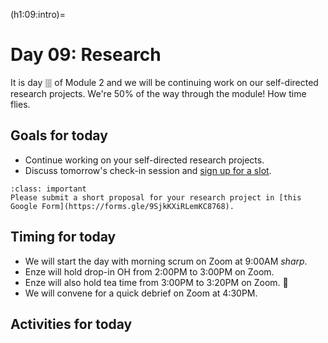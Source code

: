 (h1:09:intro)=
# Day 09: Research

It is day 🀘 of Module 2 and we will be continuing work on our self-directed research projects.
We're 50% of the way through the module! How time flies.



## Goals for today

- Continue working on your self-directed research projects.
- Discuss tomorrow's check-in session and [sign up for a slot](https://docs.google.com/spreadsheets/d/1pO6ei4Rua8z8N9CYzgPr4ae1lBM4Cz8NmAfn36zrvNA/edit#gid=0).

```{admonition} Milestone
:class: important
Please submit a short proposal for your research project in [this Google Form](https://forms.gle/9SjkKXiRLemKC8768).
```



## Timing for today

- We will start the day with morning scrum on Zoom at 9:00AM _sharp_.
- Enze will hold drop-in OH from 2:00PM to 3:00PM on Zoom.
- Enze will also hold tea time from 3:00PM to 3:20PM on Zoom. 🍵
- We will convene for a quick debrief on Zoom at 4:30PM.



## Activities for today

```{tableofcontents}
```


